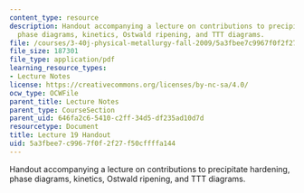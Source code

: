 ```yaml
---
content_type: resource
description: Handout accompanying a lecture on contributions to precipitate hardening,
  phase diagrams, kinetics, Ostwald ripening, and TTT diagrams.
file: /courses/3-40j-physical-metallurgy-fall-2009/5a3fbee7c9967f0f2f27f50cffffa144_MIT3_40JF09_fig19.pdf
file_size: 187301
file_type: application/pdf
learning_resource_types:
- Lecture Notes
license: https://creativecommons.org/licenses/by-nc-sa/4.0/
ocw_type: OCWFile
parent_title: Lecture Notes
parent_type: CourseSection
parent_uid: 646fa2c6-5410-c2ff-34d5-df235ad10d7d
resourcetype: Document
title: Lecture 19 Handout
uid: 5a3fbee7-c996-7f0f-2f27-f50cffffa144
---
```

Handout accompanying a lecture on contributions to precipitate hardening, phase diagrams, kinetics, Ostwald ripening, and TTT diagrams.